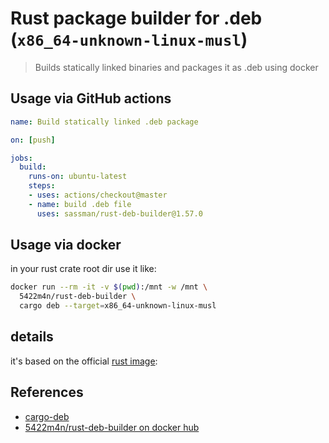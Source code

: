 # Rust package builder for .deb (`x86_64-unknown-linux-musl`)

> Builds statically linked binaries and packages it as .deb using docker

## Usage via GitHub actions

```yaml
name: Build statically linked .deb package

on: [push]

jobs:
  build:
    runs-on: ubuntu-latest
    steps:
    - uses: actions/checkout@master
    - name: build .deb file
      uses: sassman/rust-deb-builder@1.57.0
```

## Usage via docker

in your rust crate root dir use it like:

```sh
docker run --rm -it -v $(pwd):/mnt -w /mnt \
  5422m4n/rust-deb-builder \
  cargo deb --target=x86_64-unknown-linux-musl
```

## details

it's based on the official [rust image](https://hub.docker.com/_/rust):

## References

- [cargo-deb](https://crates.io/crates/cargo-deb)
- [5422m4n/rust-deb-builder on docker hub](https://hub.docker.com/r/5422m4n/rust-deb-builder)

